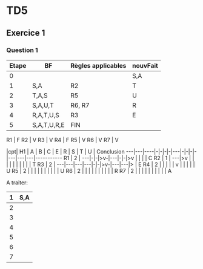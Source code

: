 # TD5

## Exercice 1

### Question 1

Etape  | BF          | Règles applicables   | nouvFait
------ | ----        | -------------------- | ---------
0      |             |                      | S,A
1      | S,A         | R2                   | T
2      | T,A,S       | R5                   | U
3      | S,A,U,T     | R6, R7               | R
4      | R,A,T,U,S   | R3                   | E
5      | S,A,T,U,R,E | FIN                  |

R1 | F
R2 | V
R3 | V
R4 | F
R5 | V
R6 | V
R7 | V

   |cpt| H1 | A | B | C | E | R | S | T | U | Conclusion
---|---|----|-|-|-|-|---|-|-|-|-|---|---|---|-----------
R1 | 2 | ---|-|-|>v-|---|-|-|>v |   |   |   | C
R2 | 1 | ---|>v |   |   | | | | |   |   |   | T
R3 | 2 | ---|---|---|---|-|-|>v-|---|---|>  | E
R4 | 2 |    |   |   |   | v |   |   |   |   | U 
R5 | 2 |    |   |   |   |   |   |   |   |   | U
R6 | 2 |    |   |   |   |   |   |   |   |   | R
R7 | 2 |    |   |   |   |   |   |   |   |   | A

A traiter:

1 | S,A
--|----
2 |
3 |
4 |
5 |
6 |
7 |